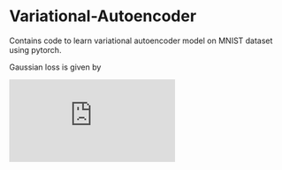 # Variational-Autoencoder
Contains code to learn variational autoencoder model on MNIST dataset using pytorch.

Gaussian loss is given by

![\Large \frac{1}{N}\sum_{i=1}^{N}\left[\frac{1}{L}\sum_{l=1}^{L}\left\{ \frac{1}{2}\sum_{j=1}^{784}\log(\sigma_{ij}^{(l)})^2 + \frac{1}{2}\sum_{j=1}^{784}\left(\frac{x_{ij}-\mu_{ij}^{(l)}}   {\sigma_{ij}^{(l)}}\right)^2 \right\} \right ]  - \frac{1}{N}\sum_{i=1}^{N}\left[ \sum_{j=1}^{J}\frac{1}{2}\left(1+\log(\sigma_j^{\prime(i)})^2-(\mu_j^{\prime(i)})^2 -(\sigma_j^{\prime(i)})^2\right )\right ]](https://latex.codecogs.com/svg.latex?%5Cfrac%7B1%7D%7BN%7D%5Csum_%7Bi%3D1%7D%5E%7BN%7D%5Cleft%5B%5Cfrac%7B1%7D%7BL%7D%5Csum_%7Bl%3D1%7D%5E%7BL%7D%5Cleft%5C%7B%20%5Cfrac%7B1%7D%7B2%7D%5Csum_%7Bj%3D1%7D%5E%7B784%7D%5Clog%28%5Csigma_%7Bij%7D%5E%7B%28l%29%7D%29%5E2%20&plus;%20%5Cfrac%7B1%7D%7B2%7D%5Csum_%7Bj%3D1%7D%5E%7B784%7D%5Cleft%28%5Cfrac%7Bx_%7Bij%7D-%5Cmu_%7Bij%7D%5E%7B%28l%29%7D%7D%20%7B%5Csigma_%7Bij%7D%5E%7B%28l%29%7D%7D%5Cright%29%5E2%20%5Cright%5C%7D%20%5Cright%20%5D%20-%20%5Cfrac%7B1%7D%7BN%7D%5Csum_%7Bi%3D1%7D%5E%7BN%7D%5Cleft%5B%20%5Csum_%7Bj%3D1%7D%5E%7BJ%7D%5Cfrac%7B1%7D%7B2%7D%5Cleft%281&plus;%5Clog%28%5Csigma_j%5E%7B%5Cprime%28i%29%7D%29%5E2-%28%5Cmu_j%5E%7B%5Cprime%28i%29%7D%29%5E2%20-%28%5Csigma_j%5E%7B%5Cprime%28i%29%7D%29%5E2%5Cright%20%29%5Cright%20%5D)

